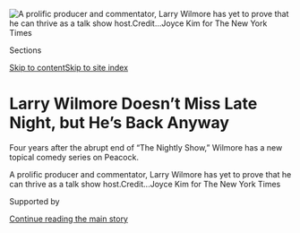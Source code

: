<div id="app">

<div>

<div>

<div>

</div>

<div data-aria-hidden="false">

<div id="site-content" data-role="main">

<div>

<div class="css-1aor85t" style="opacity:0.000000001;z-index:-1;visibility:hidden">

<div class="css-1hqnpie">

<div class="css-epjblv">

<span class="css-17xtcya">[Television](/section/arts/television)</span><span class="css-x15j1o">|</span><span class="css-fwqvlz">Larry
Wilmore Doesn’t Miss Late Night, but He’s Back
Anyway</span>

</div>

<div class="css-k008qs">

<div class="css-1iwv8en">

<span class="css-18z7m18"></span>

<div>

</div>

</div>

<span class="css-1n6z4y">https://nyti.ms/3ma1hnq</span>

<div class="css-1705lsu">

<div class="css-4xjgmj">

<div class="css-4skfbu" data-role="toolbar" data-aria-label="Social Media Share buttons, Save button, and Comments Panel with current comment count" data-testid="share-tools">

  - 
  - 
  - 
  - 
    
    <div class="css-6n7j50">
    
    </div>

  - 
  - 

</div>

</div>

</div>

</div>

</div>

</div>

<div class="css-11qgg8s">

</div>

<div id="fullBleedHeaderContent">

<div class="css-n4ws9g">

![<span class="css-16f3y1r e13ogyst0" data-aria-hidden="true">A prolific
producer and commentator, Larry Wilmore has yet to prove that he can
thrive as a talk show
host.</span><span class="css-cnj6d5 e1z0qqy90" itemprop="copyrightHolder"><span class="css-1ly73wi e1tej78p0">Credit...</span><span><span>Joyce
Kim for The New York
Times</span></span></span>](https://static01.graylady3jvrrxbe.onion/images/2020/09/13/arts/13wilmore1/merlin_176511975_e91c2bb7-d17c-4dca-b284-df0c6422a6c9-articleLarge.jpg?quality=75&auto=webp&disable=upscale)

</div>

<div class="css-3z92zw">

<div class="css-6cn7ki">

<div class="NYTAppHideMasthead css-1bcu9v6 e1suatyy0">

<div class="section css-1o1qe8k e1suatyy2">

<div class="css-cu5p7t er09x8g0">

<div class="css-6n7j50">

</div>

<span class="css-1dv1kvn">Sections</span>

[Skip to content](#site-content)[Skip to site index](#site-index)

</div>

<div class="css-10698na e1huz5gh0">

</div>

</div>

</div>

<div class="css-1sojcmr ehdk2mb0">

# Larry Wilmore Doesn’t Miss Late Night, but He’s Back Anyway

</div>

Four years after the abrupt end of “The Nightly Show,” Wilmore has a new
topical comedy series on Peacock.

</div>

</div>

<div class="css-nwzfg5 e1gnum310">

<span class="css-1f9pvn2 television">A prolific producer and
commentator, Larry Wilmore has yet to prove that he can thrive as a talk
show
host.</span><span class="css-cnj6d5 e1z0qqy90" itemprop="copyrightHolder"><span class="css-1ly73wi e1tej78p0">Credit...</span><span><span>Joyce
Kim for The New York Times</span></span></span>

</div>

<div id="sponsor-wrapper" class="css-1hyfx7x">

<div id="sponsor-slug" class="css-19vbshk">

Supported by

</div>

[Continue reading the main
story](#after-sponsor)

<div id="sponsor" class="ad sponsor-wrapper" style="text-align:center;height:100%;display:block">

</div>

<div id="after-sponsor">

</div>

</div>

<div class="css-1wx1auc e1gnum311">

<div class="css-18e8msd">

<div class="css-vp77d3 epjyd6m0">

<div class="css-hus3qt ey68jwv0" data-aria-hidden="true">

[![Dave
Itzkoff](https://static01.graylady3jvrrxbe.onion/images/2018/02/16/multimedia/author-dave-itzkoff/author-dave-itzkoff-thumbLarge.jpg
"Dave Itzkoff")](https://www.nytimes3xbfgragh.onion/by/dave-itzkoff)

</div>

<div class="css-1baulvz">

By [<span class="css-1baulvz last-byline" itemprop="name">Dave
Itzkoff</span>](https://www.nytimes3xbfgragh.onion/by/dave-itzkoff)

</div>

</div>

  - Sept. 11,
    2020

  - 
    
    <div class="css-4xjgmj">
    
    <div class="css-d8bdto" data-role="toolbar" data-aria-label="Social Media Share buttons, Save button, and Comments Panel with current comment count" data-testid="share-tools">
    
      - 
      - 
      - 
      - 
        
        <div class="css-6n7j50">
        
        </div>
    
      - 
      - 
    
    </div>
    
    </div>

</div>

</div>

</div>

<div class="section meteredContent css-1r7ky0e" name="articleBody" itemprop="articleBody">

<div class="css-1fanzo5 StoryBodyCompanionColumn">

<div class="css-53u6y8">

Back when [Larry Wilmore](https://www.thelarrywilmore.com/) was about to
introduce [“The Nightly
Show,”](http://www.cc.com/shows/the-nightly-show-with-larry-wilmore)
his short-lived late-night series on Comedy Central, he saw a tweet from
an angry prospective viewer who wished failure on the host and his lousy
show, which at that point had not yet aired a single episode.

Recalling his own reaction at the time, Wilmore said he thought to
himself that he would at least like the chance to be terrible before
being dismissed as terrible.

“It’s not even on yet, so how do you know?” he said. “You might be
right, but let me do it first.”

That crabby electronic dispatch was prophetic, though: “The Nightly
Show,” which was intended as a companion program for Jon Stewart’s
[“Daily
Show”](http://www.cc.com/shows/the-daily-show-with-jon-stewart) and a
replacement for Stephen Colbert’s [“Colbert
Report,”](http://www.cc.com/shows/the-colbert-report) lasted less than
two years before its cancellation in August 2016.

For Wilmore, 58, a prolific producer, host and commentator, it remains
one of the less successful entries on his lengthy résumé, which includes
writing credits on comedies like [“In Living
Color”](https://www.youtube.com/watch?v=_QhuBIkPXn0) and [“Sister,
Sister,”](https://www.youtube.com/watch?v=r-UhYRXYG8c) as well as [“The
Bernie Mac Show,”](https://www.youtube.com/watch?v=-_FYMH4OUUk&t=8s)
which he created.

</div>

</div>

<div class="css-1fanzo5 StoryBodyCompanionColumn">

<div class="css-53u6y8">

He has become a mentor of other emerging talents and helped shows like
[“black-ish”](https://abc.com/shows/blackish) and
[“Insecure”](https://www.hbo.com/insecure) find their footing,
though he has yet to prove that he can be the center of his own TV
program.

Four years after the “The Nightly Show,” Wilmore shrugged off its demise
with the nonchalance of a veteran who knows not to get too attached to
any particular opportunity. Comparing himself to a basketball player, he
said, “That missed shot is forgotten, and I’m shooting again.”

Now, without really having to campaign for it, Wilmore finds himself
returning to the arena of topical TV comedy. On
Friday<span class="css-8l6xbc evw5hdy0"> </span>he will once again host
his own late-night series, called “Wilmore,” for NBC’s Peacock streaming
service.

</div>

</div>

<div class="css-79elbk" data-testid="photoviewer-wrapper">

<div class="css-z3e15g" data-testid="photoviewer-wrapper-hidden">

</div>

<div class="css-1a48zt4 ehw59r15" data-testid="photoviewer-children">

![<span class="css-16f3y1r e13ogyst0" data-aria-hidden="true">Larry
Wilmore’s previous talk show, “The Nightly Show” on Comedy Central,
lasted less than two
years.</span><span class="css-cnj6d5 e1z0qqy90" itemprop="copyrightHolder"><span class="css-1ly73wi e1tej78p0">Credit...</span><span>Stephen
Lovekin/Getty
Images</span></span>](https://static01.graylady3jvrrxbe.onion/images/2020/09/13/arts/13WILMORE8/13WILMORE8-articleLarge.jpg?quality=75&auto=webp&disable=upscale)

</div>

</div>

<div class="css-1fanzo5 StoryBodyCompanionColumn">

<div class="css-53u6y8">

It is a weekly program with a mission as simple as its title: to allow
Wilmore to riff on the coming presidential election, other news events
and whatever else he is panicking about in a given moment, and to
interview guests he finds funny or interesting.

</div>

</div>

<div class="css-1fanzo5 StoryBodyCompanionColumn">

<div class="css-53u6y8">

“Wilmore” is not necessarily his attempt to find closure after “The
Nightly Show,” to prove that he can do the job or to see himself on
television again. What it represents to him, Wilmore said, is the latest
step in a continuing journey to figure out what he wants to say and to
find the best place for him to say it.

“Being on camera isn’t that important,” Wilmore said in a recent Zoom
conversation. “It’s fun, but when it went away, I didn’t miss it.”

“I don’t do this for the attention,” he added, “I do this for the
expression.”

On an afternoon in late August, Wilmore was speaking from a sparsely
decorated office at his home in Los Angeles. Despite the imminent debut
of his show, he was an unhurried yarn-spinner who, when his interviewer
least expected it, started flexing [his skills as a sleight-of-hand
magician](https://www.youtube.com/watch?v=dhj5rZk9tmg&t=4m29s) and began
making coins and playing cards disappear and reappear out of thin air.

He cautioned that, at its outset, “Wilmore” would be equally modest in
its production values: He’ll be hosting from a basic studio with no
audience while his guests join in remotely.

“We have zero budget,” Wilmore said with a chuckle. “I almost owe them
money at this point.”

The new show grew out of [an overall deal that Wilmore made last
year](https://deadline.com/2019/05/larry-wilmore-overall-deal-universal-television-1202624582/)
with Universal Television and his ongoing conversations with executives
there, during which he would drop hints that he wanted to oversee a
comedic election town-hall special, similar to [one he did for Showtime
in 2012](https://www.sho.com/video/17698/behind-the-scenes-larry-wilmore).

This past spring, Wilmore appeared on Peacock in a celebrity
fund-raising program, anchoring remote segments in which [he debated
Sean Hayes](https://www.youtube.com/watch?v=dhj5rZk9tmg&t=1m36s) on
whether or not almond milk should be considered milk, and learned some
potentially offensive Mandarin Chinese slang [from his daughter,
Lauren](https://www.youtube.com/watch?v=dhj5rZk9tmg&t=3m00s).

</div>

</div>

<div class="css-1fanzo5 StoryBodyCompanionColumn">

<div class="css-53u6y8">

Dan Shear, who is Peacock’s executive vice president of comedy
development, said that those segments had been persuasive indicators
that Wilmore “needed to have a place in the cultural conversation — with
everything that was going on in the world, it just felt really important
to have him on the air right now.”

Shear said that Wilmore’s inauspicious history at “The Nightly Show” was
by no means a strike against the host and had actually made viewers more
eager to see him again.

“It’s a well-known fact that he hadn’t been on the air during the 2016
election,” Shear said. “That felt like such a loss for the audience that
he wasn’t there through that.”

In May, after the police killing of George Floyd and the wave of
protests that followed, Peacock asked Wilmore if he wanted to address
viewers at that moment.

But Wilmore demurred, feeling that the time wasn’t right: “People were
so upset and they didn’t know what to do with those emotions,” he
explained. “Who am I to just go out and talk about
this?”

</div>

</div>

<div class="css-79elbk" data-testid="photoviewer-wrapper">

<div class="css-z3e15g" data-testid="photoviewer-wrapper-hidden">

</div>

<div class="css-1a48zt4 ehw59r15" data-testid="photoviewer-children">

<div class="css-1xdhyk6 erfvjey0">

<span class="css-1ly73wi e1tej78p0">Image</span>

<div class="css-zjzyr8">

<div data-testid="lazyimage-container" style="height:515.5555555555555px">

</div>

</div>

</div>

<span class="css-16f3y1r e13ogyst0" data-aria-hidden="true">“I don’t do
this for the attention,” Wilmore said of his on-camera hosting and
commentary. “I do this for the
expression.”</span><span class="css-cnj6d5 e1z0qqy90" itemprop="copyrightHolder"><span class="css-1ly73wi e1tej78p0">Credit...</span><span>Joyce
Kim for The New York Times</span></span>

</div>

</div>

<div class="css-1fanzo5 StoryBodyCompanionColumn">

<div class="css-53u6y8">

Wilmore’s instincts have generally served him well since the start of
his writing career in the early 1990s, when he took inspiration from
Black creators who were producing their own shows, like Keenen Ivory
Wayans (“In Living Color”) and Yvette Lee Bowser [(“Living
Single”](https://www.youtube.com/watch?v=jnD2mdaxUAo)).

</div>

</div>

<div class="css-1fanzo5 StoryBodyCompanionColumn">

<div class="css-53u6y8">

Though Hollywood offered creative heroes to admire, Wilmore said that
opportunities for writers of color were limited by prevailing attitudes
in the industry.

“If you were Black you couldn’t work on a white show, but if you were
white, you could definitely work on a Black show,” he said. “It was so
condescending.”

Even so, Wilmore said that he tended to be overly picky about the
projects he chose for himself and turned down jobs if he felt they did
not fulfill a particular need or urgency within him.

Describing his thought process, Wilmore said: “Can I say the thing I
want to say in this? If I can’t, I’m just somebody saying nothing, and
I’m not good enough to be another empty voice.”

His forte, he said, has been coming in at the start of a new show and
helping to populate it with memorable scenarios and characters — even
[Smokey, the crack addict](https://www.youtube.com/watch?v=W6ZBfqkIAAc)
he devised for “The PJs,” the animated series he created with Eddie
Murphy and Steve Tompkins.

</div>

</div>

<div class="css-1fanzo5 StoryBodyCompanionColumn">

<div class="css-53u6y8">

“I said you’ve got to have a crackhead in this,” Wilmore recalled. “I’m
very proud of it. I live for that stuff.”

Wilmore has also helped advance the careers of creative partners like
[Issa
Rae](https://www.nytimes3xbfgragh.onion/2015/08/09/magazine/the-misadventures-of-issa-rae.html?searchResultPosition=6),
who stars on “Insecure” and created that HBO series with him, and who
started working with Wilmore after a fraught and unproductive
development process at ABC.

At that time, Rae said, “I was creatively broken and very fragile and
didn’t have the confidence in my voice.” But when she began her
collaboration with Wilmore, she said, “he had such a calming, personable
demeanor and asked the smartest questions.”

Over many conversations and meals, Rae said, she confessed countless
personal details to Wilmore about failed relationships and about gripe
sessions she had with female friends [regarding their
anatomy](https://www.youtube.com/watch?v=r2DN-eYmRI0), much of which was
woven into the “Insecure” pilot. “I was like wow, I’ve been duped, but
in the best way,” she said.

And when Wilmore was approached about hosting what became “The Nightly
Show” — in the midst of his development duties on “Insecure” and
“black-ish” — Rae knew she couldn’t stand in his way.

“I was absolutely devastated, but I had to be understanding,” she said.
“You can’t be mad at someone who’s doing his dream
job.”

</div>

</div>

<div class="css-79elbk" data-testid="photoviewer-wrapper">

<div class="css-z3e15g" data-testid="photoviewer-wrapper-hidden">

</div>

<div class="css-1a48zt4 ehw59r15" data-testid="photoviewer-children">

<div class="css-1xdhyk6 erfvjey0">

<span class="css-1ly73wi e1tej78p0">Image</span>

<div class="css-zjzyr8">

<div data-testid="lazyimage-container" style="height:257.77777777777777px">

</div>

</div>

</div>

<span class="css-16f3y1r e13ogyst0" data-aria-hidden="true">Wilmore, a
prolific comedy producer, has become a mentor of emerging talents and
helped develop shows like Kenya Barris’s
“black-ish.”</span><span class="css-cnj6d5 e1z0qqy90" itemprop="copyrightHolder"><span class="css-1ly73wi e1tej78p0">Credit...</span><span>Patrick
Wymore/ABC</span></span>

</div>

</div>

<div class="css-79elbk" data-testid="photoviewer-wrapper">

<div class="css-z3e15g" data-testid="photoviewer-wrapper-hidden">

</div>

<div class="css-1a48zt4 ehw59r15" data-testid="photoviewer-children">

<div class="css-1xdhyk6 erfvjey0">

<span class="css-1ly73wi e1tej78p0">Image</span>

<div class="css-zjzyr8">

<div data-testid="lazyimage-container" style="height:257.77777777777777px">

</div>

</div>

</div>

<span class="css-16f3y1r e13ogyst0" data-aria-hidden="true">Issa Rae,
right, with Yvonne Orji in “Insecure,” said Wilmore “had such a calming,
personable demeanor and asked the smartest
questions.”</span><span class="css-cnj6d5 e1z0qqy90" itemprop="copyrightHolder"><span class="css-1ly73wi e1tej78p0">Credit...</span><span>John
P. Johnson/HBO</span></span>

</div>

</div>

<div class="css-1fanzo5 StoryBodyCompanionColumn">

<div class="css-53u6y8">

At “The Nightly Show,” Wilmore said, he knew he would be fighting to
overcome the lofty expectations set by Colbert, his predecessor in the
time slot, who had created a seminal work of political and media satire
with “The Colbert Report” before he left to host “The Late Show” on CBS.

Wilmore said that he had sensed Comedy Central wanted a similar show
from him, [with repeatable franchise
elements](http://www.cc.com/video-clips/hgeu2x/the-nightly-show-with-larry-wilmore-keep-it-100---larry-s-forced-to-play-favorites),
“something that had more form to it, that seemed formulaic.”

But he wanted to make something more malleable: “I’m interested in
keeping it 100 percent real, and whatever comes out of that expression
can be on the show,” he said. “I’d rather keep a conversation going that
might not be as funny, but if I’m just doing some silly bit, that
doesn’t make sense.”

Wilmore was also comfortable sharing his spotlight with colleagues like
[Robin
Thede](https://www.nytimes3xbfgragh.onion/2017/10/08/arts/television/on-the-rundown-robin-thede-is-filling-a-void-in-late-night-talk.html?searchResultPosition=2),
his “Nightly Show” head writer, who was one of several staff members who
often appeared on camera.

</div>

</div>

<div class="css-1fanzo5 StoryBodyCompanionColumn">

<div class="css-53u6y8">

“He set us all up for success and he was intentional about it,” said
Thede, who went on to host her own BET late-night series, “The Rundown,”
and to create and star in HBO’s [“A Black Lady Sketch
Show.”](https://www.nytimes3xbfgragh.onion/2019/07/31/arts/television/a-black-lady-sketch-show-hbo.html?searchResultPosition=1)

“He said to me, ‘I’m here to help you win,’ when I was on *his* show,”
Thede added. “Other people only want to bring in people who don’t
challenge their way of thinking. He revels in smart brains — that’s his
happy spot.”

But as ratings for “The Nightly Show” declined — particularly after
[Stewart left “The Daily Show” in
August 2015](https://www.nytimes3xbfgragh.onion/2015/08/07/arts/television/jon-stewart-signs-off-from-daily-show-with-wit-and-sincerity.html)
— Wilmore could tell that Comedy Central had soured on him, he said.
“There was a certain point where they didn’t even talk to us.” (Comedy
Central declined to comment.)

At its cancellation, “The Nightly Show” was drawing about 776,000
viewers a night, far below the average audience of 1.7 million viewers
that “The Colbert Report” attracted in its final year. (Since then,
Comedy Central has fared no better with shows hosted by [Jordan
Klepper](https://www.nytimes3xbfgragh.onion/2017/09/15/arts/jordan-klepper-wants-to-be-a-colbert-for-the-breitbart-era.html)
and by [David
Spade](https://www.nytimes3xbfgragh.onion/2019/07/22/arts/television/david-spade-is-back-on-tv-even-though-he-never-left.html),
each of which lasted less than a year.)

Wilmore said he held no lingering grudges against the network but
admitted that he found a certain pleasure in the fact that Comedy
Central still had not found a hit program to follow “The Daily Show.”

“My schadenfreude is full every day,” Wilmore said. “Every single day I
have a cup of that in the
morning.”

</div>

</div>

<div class="css-79elbk" data-testid="photoviewer-wrapper">

<div class="css-z3e15g" data-testid="photoviewer-wrapper-hidden">

</div>

<div class="css-1a48zt4 ehw59r15" data-testid="photoviewer-children">

<div class="css-1xdhyk6 erfvjey0">

<span class="css-1ly73wi e1tej78p0">Image</span>

<div class="css-zjzyr8">

<div data-testid="lazyimage-container" style="height:515.5555555555555px">

</div>

</div>

</div>

<span class="css-16f3y1r e13ogyst0" data-aria-hidden="true">“I’m
interested in keeping it 100 percent real, and whatever comes out of
that expression can be on the show,” Wilmore
said.</span><span class="css-cnj6d5 e1z0qqy90" itemprop="copyrightHolder"><span class="css-1ly73wi e1tej78p0">Credit...</span><span>Joyce
Kim for The New York Times</span></span>

</div>

</div>

<div class="css-1fanzo5 StoryBodyCompanionColumn">

<div class="css-53u6y8">

In the time since “The Nightly Show” ended, Wilmore has produced and
developed other projects for broadcast and streaming networks and has
hosted a podcast, [“Black on the
Air,”](https://www.theringer.com/larry-wilmore-black-on-air) for The
Ringer.

Wilmore plans to continue “Black on the Air,” which mixes personal
monologues with his interviews of celebrities, politicians and
journalists, while he hosts his Peacock series. He said the podcast had
provided him with a crucial education in conducting long-form interviews
and allowed him to reach places he could not get to in his late-night
comedy round tables.

“I’ve learned so much about just having a conversation without needing
to turn it into entertainment, being actively interested in what the
other person’s saying and not just waiting to ask your questions,” he
said.

But he does not necessarily see “The Nightly Show” as a lesson to be
learned from or a skid to steer out of as he figures out “Wilmore.”

“As a producer,” he said, “I can only make a show what it has to be.
It’s this conversation you’re having with your audience that tells you
what a show has to be.”

</div>

</div>

<div class="css-1fanzo5 StoryBodyCompanionColumn">

<div class="css-53u6y8">

Unlike with his “Nightly Show” tenure, Wilmore is proclaiming at the
outset of his Peacock show that it is a limited-run series, planned for
11 episodes that will continue through the end of November.

“Is it going to get picked up? No,” he said. “This is going to be done,
and then we’ll sit down at the right time and say, Is this something we
want to do as a permanent thing?”

This time around, Wilmore acknowledged that he will be more of a known
quantity than he was at the start of “The Nightly Show,” a status that
comes with both advantages and disadvantages.

He fully expects to be criticized by audience members who will complain
that “Wilmore” isn’t “The Nightly Show” — a program that he couldn’t get
them to embrace in sufficient numbers when it was on the air.

Imagining himself addressing these detractors, Wilmore said, “Guys, each
time I try something new, trust me, you’re going to object to it because
it’s new. We haven’t seen it yet.”

</div>

</div>

</div>

<div>

</div>

<div>

</div>

<div>

</div>

<div>

<div id="bottom-wrapper" class="css-1ede5it">

<div id="bottom-slug" class="css-l9onyx">

Advertisement

</div>

[Continue reading the main
story](#after-bottom)

<div id="bottom" class="ad bottom-wrapper" style="text-align:center;height:100%;display:block;min-height:90px">

</div>

<div id="after-bottom">

</div>

</div>

</div>

</div>

</div>

## Site Index

<div>

</div>

## Site Information Navigation

  - [© <span>2020</span> <span>The New York Times
    Company</span>](https://help.nytimes3xbfgragh.onion/hc/en-us/articles/115014792127-Copyright-notice)

<!-- end list -->

  - [NYTCo](https://www.nytco.com/)
  - [Contact
    Us](https://help.nytimes3xbfgragh.onion/hc/en-us/articles/115015385887-Contact-Us)
  - [Work with us](https://www.nytco.com/careers/)
  - [Advertise](https://nytmediakit.com/)
  - [T Brand Studio](http://www.tbrandstudio.com/)
  - [Your Ad
    Choices](https://www.nytimes3xbfgragh.onion/privacy/cookie-policy#how-do-i-manage-trackers)
  - [Privacy](https://www.nytimes3xbfgragh.onion/privacy)
  - [Terms of
    Service](https://help.nytimes3xbfgragh.onion/hc/en-us/articles/115014893428-Terms-of-service)
  - [Terms of
    Sale](https://help.nytimes3xbfgragh.onion/hc/en-us/articles/115014893968-Terms-of-sale)
  - [Site
    Map](https://spiderbites.nytimes3xbfgragh.onion)
  - [Help](https://help.nytimes3xbfgragh.onion/hc/en-us)
  - [Subscriptions](https://www.nytimes3xbfgragh.onion/subscription?campaignId=37WXW)

</div>

</div>

</div>

</div>

